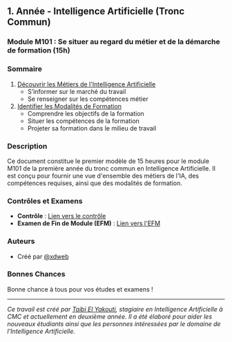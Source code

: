 ## 1. Année - Intelligence Artificielle (Tronc Commun)

### Module M101 : Se situer au regard du métier et de la démarche de formation (15h)

### Sommaire
1. [Découvrir les Métiers de l'Intelligence Artificielle](#découvrir-les-métiers-de-lintelligence-artificielle)
    - S’informer sur le marché du travail
    - Se renseigner sur les compétences métier
2. [Identifier les Modalités de Formation](#identifier-les-modalités-de-formation)
    - Comprendre les objectifs de la formation
    - Situer les compétences de la formation
    - Projeter sa formation dans le milieu de travail

### Description
Ce document constitue le premier modèle de 15 heures pour le module M101 de la première année du tronc commun en Intelligence Artificielle. Il est conçu pour fournir une vue d'ensemble des métiers de l'IA, des compétences requises, ainsi que des modalités de formation.

### Contrôles et Examens
- **Contrôle** : [Lien vers le contrôle](https://www.linkedin.com/in/xdweb)
- **Examen de Fin de Module (EFM)** : [Lien vers l'EFM](https://www.linkedin.com/in/xdweb)

### Auteurs
- Créé par [@xdweb](https://www.linkedin.com/in/xdweb)

### Bonnes Chances
Bonne chance à tous pour vos études et examens !

---

*Ce travail est créé par [Taibi El Yakouti](https://www.linkedin.com/in/xdweb), stagiaire en Intelligence Artificielle à CMC et actuellement en deuxième année. Il a été élaboré pour aider les nouveaux étudiants ainsi que les personnes intéressées par le domaine de l'Intelligence Artificielle.*
